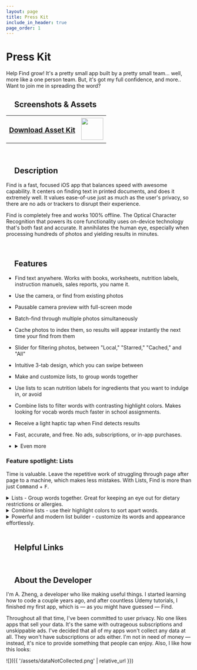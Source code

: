 ```yaml
---
layout: page
title: Press Kit
include_in_header: true
page_order: 1
---
```


# Press Kit
Help Find grow! It's a pretty small app built by a pretty small team... well, more like a one person team. But, it's got my full confidence, and more.. Want to join me in spreading the word?

<div>
<i class="iconTop fas fa-images fa-stack-1x" style="position: relative; width: 30px; float: left; margin-top: 3px; margin-left: -8px;"></i>

<h2>Screenshots & Assets</h2>
</div>

<table>
<tr>
<td>
<a href=""> <h3>Download Asset Kit</h3></a>

</td>
<td>

<img src="{{ '/assets/pressKitAvatar.png' | relative_url }}" height="60">

</td>
</tr>
</table>

<br>

<div>
<i class="iconTop fas fa-file-alt fa-stack-1x" style="position: relative; width: 30px; float: left; margin-top: 3px; margin-left: -8px;"></i>

<h2>Description</h2>
</div>

Find is a fast, focused iOS app that balances speed with awesome capability. It centers on finding text in printed documents, and does it extremely well. It values ease-of-use just as much as the user's privacy, so there are no ads or trackers to disrupt their experience.

Find is completely free and works 100% offline. The Optical Character Recognition that powers its core functionality uses on-device technology that's both fast and accurate. It annihilates the human eye, especially when processing hundreds of photos and yielding results in minutes.

<br>


<div>
<i class="iconTop fas fa-magic fa-stack-1x" style="position: relative; width: 30px; float: left; margin-top: 3px; margin-left: -8px;"></i>

<h2>Features</h2>
</div>

- Find text anywhere. Works with books, worksheets, nutrition labels, instruction manuels, sales reports, you name it.
- Use the camera, or find from existing photos
- Pausable camera preview with full-screen mode
- Batch-find through multiple photos simultaneously
- Cache photos to index them, so results will appear instantly the next time your find from them
- Slider for filtering photos, between "Local," "Starred," "Cached," and "All"
- Intuitive 3-tab design, which you can swipe between
- Make and customize lists, to group words together
- Use lists to scan nutrition labels for ingredients that you want to indulge in, or avoid
- Combine lists to filter words with contrasting highlight colors. Makes looking for vocab words much faster in school assignments.
- Receive a light haptic tap when Find detects results
- Fast, accurate, and free. No ads, subscriptions, or in-app purchases.
- <details markdown="1"><summary>Even more</summary>

  - Flashlight
  - Stats screen for quick, glanceable info
  - Lists appear in the toolbar above the keyboard
  - Star photos to get to them faster
  - Save or cache photos directly in the paused camera preview

  </details>  

### Feature spotlight: Lists
Time is valuable. Leave the repetitive work of struggling through page after page to a machine, which makes less mistakes. With Lists, Find is more than just <kbd>Command</kbd> + <kbd>F</kbd>.

<details>
<summary>Lists - Group words together. Great for keeping an eye out for dietary restrictions or allergies.</summary> 

<br>
<img src="{{ '/assets/press/press-list.png' | relative_url }}" width="300">
<br>
</details>

<details>
<summary>Combine lists - use their highlight colors to sort apart words.</summary>

<br>
<img src="{{ '/assets/press/press-multipleLists.png' | relative_url }}" width="300">
<br>
</details>

<details>
<summary>Powerful and modern list builder - customize its words and appearance effortlessly.</summary>

<br>
<img src="{{ '/assets/press/press-listsBuilder.png' | relative_url }}" width="300">
<br>
</details>

<br>

<div>
<i class="iconTop fas fa-link fa-stack-1x" style="position: relative; width: 30px; float: left; margin-top: 3px; margin-left: -8px;"></i>

<h2>Helpful Links</h2>
</div>

<br>

<div>
<i class="iconTop fas fa-user fa-stack-1x" style="position: relative; width: 30px; float: left; margin-top: 3px; margin-left: -8px;"></i>

<h2>About the Developer</h2>
</div>

I'm A. Zheng, a developer who like making useful things. I started learning how to code a couple years ago, and after countless Udemy tutorials, I finished my first app, which is — as you might have guessed — Find.

Throughout all that time, I've been committed to user privacy. No one likes apps that sell your data. It's the same with outrageous subscriptions and unskippable ads. I've decided that all of my apps won't collect any data at all. They won't have subscriptions or ads either. I'm not in need of money — instead, it's nice to provide something that people can enjoy. Also, I like how this looks:

![]({{ '/assets/dataNotCollected.png' | relative_url }})


